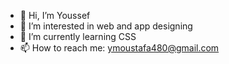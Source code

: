 - 👋 Hi, I’m Youssef
- 👀 I’m interested in web and app designing
- 🌱 I’m currently learning CSS
- 📫 How to reach me: ymoustafa480@gmail.com
